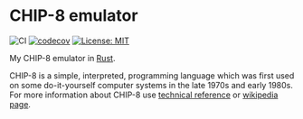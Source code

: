 # CHIP-8 emulator
![CI](https://github.com/opilar/chip-8-emulator/workflows/CI/badge.svg)
[![codecov](https://codecov.io/gh/opilar/chip-8-emulator/branch/master/graph/badge.svg)](https://codecov.io/gh/opilar/chip-8-emulator)
[![License: MIT](https://img.shields.io/badge/License-MIT-yellow.svg)](https://opensource.org/licenses/MIT)

My CHIP-8 emulator in [Rust](https://github.com/rust-lang/rust).

CHIP-8 is a simple, interpreted, programming language which was first used on some do-it-yourself computer systems in
the late 1970s and early 1980s. For more information about CHIP-8 use
[technical reference](http://devernay.free.fr/hacks/chip8/C8TECH10.HTM) or
[wikipedia page](https://en.wikipedia.org/wiki/CHIP-8).
